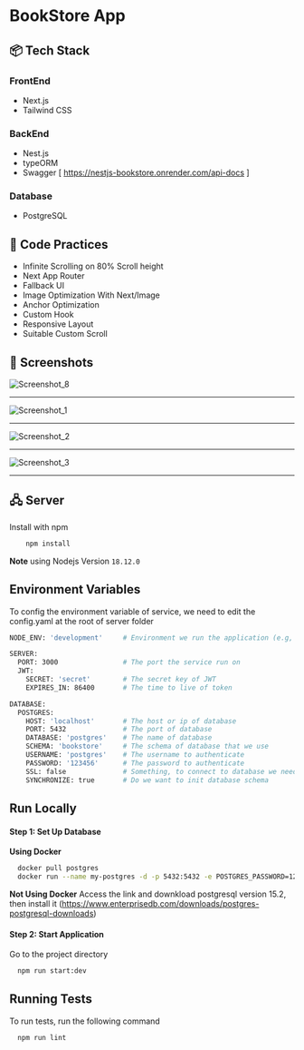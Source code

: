 # BookStore App

## 📦 Tech Stack
 ### FrontEnd
   - Next.js 
   - Tailwind CSS
 ### BackEnd
 - Nest.js
 - typeORM
 - Swagger [ https://nestjs-bookstore.onrender.com/api-docs ]
 ### Database
 - PostgreSQL
 
## 🎯 Code Practices
 - Infinite Scrolling on 80% Scroll height
 - Next App Router
 - Fallback UI
 - Image Optimization With Next/Image
 - Anchor Optimization
 - Custom Hook 
 - Responsive Layout
 - Suitable Custom Scroll

## 👀 Screenshots 
![Screenshot_8](https://github.com/shatishdesai202/BookStore-Next.js-Nest.js/assets/66472172/b3281884-d279-47fd-8de0-26261d772d76)
___
![Screenshot_1](https://github.com/shatishdesai202/BookStore-Next.js-Nest.js/assets/66472172/ca8c0c4f-91ac-4688-94e1-85f79b875afb)
___
![Screenshot_2](https://github.com/shatishdesai202/BookStore-Next.js-Nest.js/assets/66472172/53044e9a-a316-46f8-b1da-9af4654e6496)
___
![Screenshot_3](https://github.com/shatishdesai202/BookStore-Next.js-Nest.js/assets/66472172/bd10e93b-a5de-4b92-a2f2-deef019ca629)
___

## 🖧 Server 

Install with npm
```bash
    npm install
```

**Note** using Nodejs Version `18.12.0`

## Environment Variables
To config the environment variable of service, we need to edit the config.yaml at the root of server folder

```bash
NODE_ENV: 'development'     # Environment we run the application (e.g, "development" or "production")

SERVER:
  PORT: 3000                # The port the service run on
  JWT:
    SECRET: 'secret'        # The secret key of JWT
    EXPIRES_IN: 86400       # The time to live of token

DATABASE:
  POSTGRES:
    HOST: 'localhost'       # The host or ip of database
    PORT: 5432              # The port of database
    DATABASE: 'postgres'    # The name of database
    SCHEMA: 'bookstore'     # The schema of database that we use
    USERNAME: 'postgres'    # The username to authenticate
    PASSWORD: '123456'      # The password to authenticate
    SSL: false              # Something, to connect to database we need to turn on SSL
    SYNCHRONIZE: true       # Do we want to init database schema
```

## Run Locally

#### Step 1: Set Up Database
**Using Docker**
```bash
  docker pull postgres
  docker run --name my-postgres -d -p 5432:5432 -e POSTGRES_PASSWORD=123456 postgres
```
**Not Using Docker**
Access the link and downkload postgresql version 15.2, then install it
(https://www.enterprisedb.com/downloads/postgres-postgresql-downloads)

#### Step 2: Start Application
Go to the project directory
```bash
  npm run start:dev
```
## Running Tests

To run tests, run the following command

```bash
  npm run lint
```


